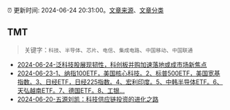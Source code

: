:alarm_clock: 更新时间: 2024-06-24 20:31:00。[文章来源](/README.md)、[文章分类](/TAGS.md)

## TMT


> 关键字：`科技`、`半导体`、`芯片`、`电信`、`集成电路`、`中国移动`、`中国联通`



- [2024-06-24-泛科技股展现韧性，科创板并购加速落地或成市场新焦点](https://www.cls.cn/detail/1712273) 
- [2024-06-23-1、纳指100ETF，美国核心科技。2、标普500ETF，美国宽基指数。3、日经ETF，日经225指数。4、宏利印度。5、中韩半导体ETF。6、天弘越南ETF。7、德国ETF。8、工银...](https://xueqiu.com/7142097454/294841400) 
- [2024-06-20-五源刘凯：科技供应链投资的进化之路](https://posts.careerengine.us/p/66737bde362eae34f60422bb) 
